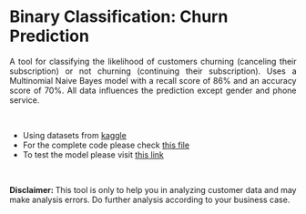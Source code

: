 # Binary Classification: Churn Prediction

<p style='text-align: justify;'>
A tool for classifying the likelihood of customers churning (canceling their subscription) or not churning (continuing their subscription). Uses a Multinomial Naive Bayes model with a recall score of 86% and an accuracy score of 70%. All data influences the prediction except gender and phone service.
</p>

<br>

- Using datasets from [kaggle](https://www.kaggle.com/datasets/dev0914sharma/customer-clustering?select=segmentation+data.csv)
- For the complete code please check [this file](https://github.com/MaruliHTGL/Clustering-and-Multiclass-Classification-Customer-Segmentation/blob/bb1a96af1d1d961cf6005e587fc5ed224ebbaca0/Clustering%20and%20Multiclass%20Classification.ipynb)
- To test the model please visit [this link](https://churncustomerprediction.streamlit.app/)

<br>

<p style='text-align: justify;'>
<strong> Disclaimer: </strong> This tool is only to help you in analyzing customer data and may make analysis errors. Do further analysis according to your business case.
</p>
